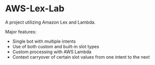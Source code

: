 # AWS-Lex-Lab
A project utilizing Amazon Lex and Lambda.

Major features:
- Single bot with multiple intents
- Use of both custom and built-in slot types
- Custom processing with AWS Lambda
- Context carryover of certain slot values from one intent to the next
